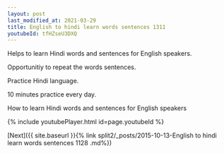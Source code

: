 ```yaml
---
layout: post
last_modified_at: 2021-03-29
title: English to hindi learn words sentences 1311 
youtubeId: tfHZseU3DXQ
---
```

 
 
Helps to learn Hindi words and sentences for English speakers.

Opportunitiy to repeat the words sentences. 

Practice Hindi language. 
 
10 minutes practice every day. 
 
How to learn Hindi words and sentences for English speakers 
 
{% include youtubePlayer.html id=page.youtubeId %}
 
 
[Next]({{ site.baseurl }}{% link  split2/_posts/2015-10-13-English to hindi learn words sentences 1128 .md%})
 
